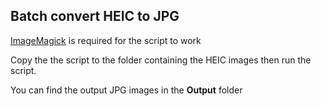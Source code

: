 ## Batch convert HEIC to JPG

[ImageMagick](https://www.imagemagick.org/) is required for the script to work

Copy the the script to the folder containing the HEIC images then run the script.

You can find the output JPG images in the **Output** folder
